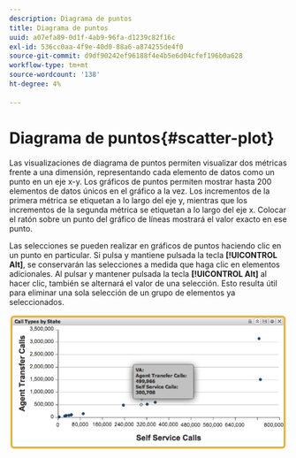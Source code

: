 ```yaml
---
description: Diagrama de puntos
title: Diagrama de puntos
uuid: a07efa89-0d1f-4ab9-96fa-d1239c82f16c
exl-id: 536cc0aa-4f9e-40d0-88a6-a874255de4f0
source-git-commit: d9df90242ef96188f4e4b5e6d04cfef196b0a628
workflow-type: tm+mt
source-wordcount: '138'
ht-degree: 4%

---
```


# Diagrama de puntos{#scatter-plot}

Las visualizaciones de diagrama de puntos permiten visualizar dos métricas frente a una dimensión, representando cada elemento de datos como un punto en un eje x-y. Los gráficos de puntos permiten mostrar hasta 200 elementos de datos únicos en el gráfico a la vez. Los incrementos de la primera métrica se etiquetan a lo largo del eje y, mientras que los incrementos de la segunda métrica se etiquetan a lo largo del eje x. Colocar el ratón sobre un punto del gráfico de líneas mostrará el valor exacto en ese punto.

Las selecciones se pueden realizar en gráficos de puntos haciendo clic en un punto en particular. Si pulsa y mantiene pulsada la tecla **[!UICONTROL Alt]**, se conservarán las selecciones a medida que haga clic en elementos adicionales. Al pulsar y mantener pulsada la tecla **[!UICONTROL Alt]** al hacer clic, también se alternará el valor de una selección. Esto resulta útil para eliminar una sola selección de un grupo de elementos ya seleccionados.

![](assets/scatter_plot.png)

